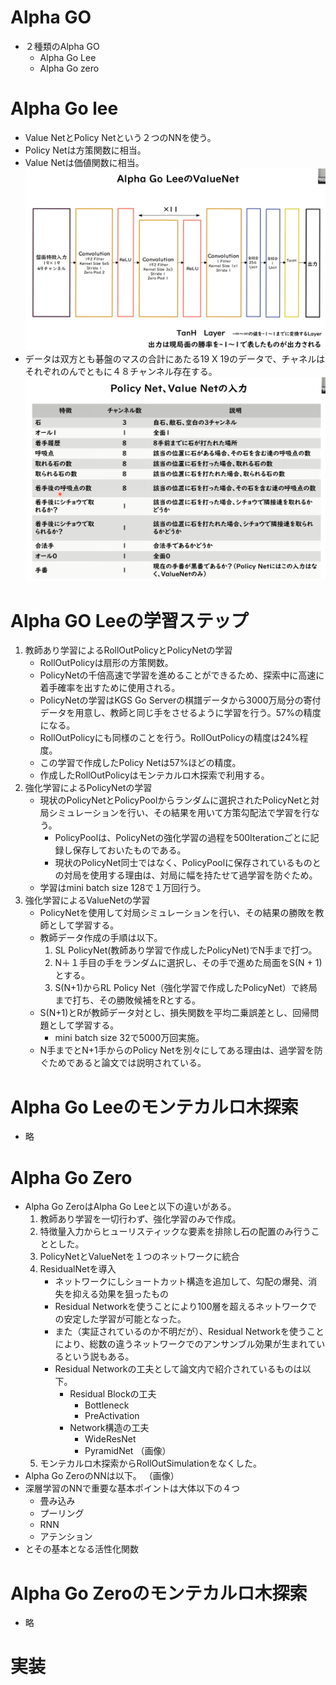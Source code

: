 <script type="text/x-mathjax-config">MathJax.Hub.Config({tex2jax:{inlineMath:[['\$','\$'],['\\(','\\)']],processEscapes:true},CommonHTML: {matchFontHeight:false}});</script>
<script type="text/javascript" async src="https://cdnjs.cloudflare.com/ajax/libs/mathjax/2.7.1/MathJax.js?config=TeX-MML-AM_CHTML"></script>

# Alpha GO
- ２種類のAlpha GO
  - Alpha Go Lee
  - Alpha Go zero
# Alpha Go lee
- Value NetとPolicy Netという２つのNNを使う。
- Policy Netは方策関数に相当。
- Value Netは価値関数に相当。
![kakunin](imgs/ValueNet.png)
- データは双方とも碁盤のマスの合計にあたる19 X 19のデータで、チャネルはそれぞれのんでともに４８チャンネル存在する。
![kakunin](imgs/ChannelsOfPNVN.png)

# Alpha GO Leeの学習ステップ
1. 教師あり学習によるRollOutPolicyとPolicyNetの学習
   - RollOutPolicyは扇形の方策関数。
   - PolicyNetの千倍高速で学習を進めることができるため、探索中に高速に着手確率を出すために使用される。
   - PolicyNetの学習はKGS Go Serverの棋譜データから3000万局分の寄付データを用意し、教師と同じ手をさせるように学習を行う。57%の精度になる。
   - RollOutPolicyにも同様のことを行う。RollOutPolicyの精度は24%程度。
   - この学習で作成したPolicy Netは57%ほどの精度。
   - 作成したRollOutPolicyはモンテカルロ木探索で利用する。
2. 強化学習によるPolicyNetの学習
   - 現状のPolicyNetとPolicyPoolからランダムに選択されたPolicyNetと対局シミュレーションを行い、その結果を用いて方策勾配法で学習を行なう。
     - PolicyPoolは、PolicyNetの強化学習の過程を500Iterationごとに記録し保存しておいたものである。
     - 現状のPolicyNet同士ではなく、PolicyPoolに保存されているものとの対局を使用する理由は、対局に幅を持たせて過学習を防ぐため。
   - 学習はmini batch size 128で１万回行う。
3. 強化学習によるValueNetの学習
   - PolicyNetを使用して対局シミュレーションを行い、その結果の勝敗を教師として学習する。
   - 教師データ作成の手順は以下。
     1. SL PolicyNet(教師あり学習で作成したPolicyNet)でN手まで打つ。
     2. N＋１手目の手をランダムに選択し、その手で進めた局面をS(N + 1)とする。
     3. S(N+1)からRL Policy Net（強化学習で作成したPolicyNet）で終局まで打ち、その勝敗候補をRとする。
   - S(N+1)とRが教師データ対とし、損失関数を平均二乗誤差とし、回帰問題として学習する。
     - mini batch size 32で5000万回実施。
   - N手までとN+1手からのPolicy Netを別々にしてある理由は、過学習を防ぐためであると論文では説明されている。
# Alpha Go Leeのモンテカルロ木探索
- 略
# Alpha Go Zero
- Alpha Go ZeroはAlpha Go Leeと以下の違いがある。
  1. 教師あり学習を一切行わず、強化学習のみで作成。
  2. 特徴量入力からヒューリスティックな要素を排除し石の配置のみ行うこととした。
  3. PolicyNetとValueNetを１つのネットワークに統合
  4. ResidualNetを導入
     - ネットワークにしショートカット構造を追加して、勾配の爆発、消失を抑える効果を狙ったもの
     - Residual Networkを使うことにより100層を超えるネットワークでの安定した学習が可能となった。
     - また（実証されているのか不明だが）、Residual Networkを使うことにより、総数の違うネットワークでのアンサンブル効果が生まれているという説もある。
     - Residual Networkの工夫として論文内で紹介されているものは以下。
       - Residual Blockの工夫
         - Bottleneck
         - PreActivation
       - Network構造の工夫
         - WideResNet
         - PyramidNet
  （画像）
  5. モンテカルロ木探索からRollOutSimulationをなくした。
- Alpha Go ZeroのNNは以下。
（画像）
- 深層学習のNNで重要な基本ポイントは大体以下の４つ
  - 畳み込み
  - プーリング
  - RNN
  - アテンション
- とその基本となる活性化関数
# Alpha Go Zeroのモンテカルロ木探索
- 略

# 実装